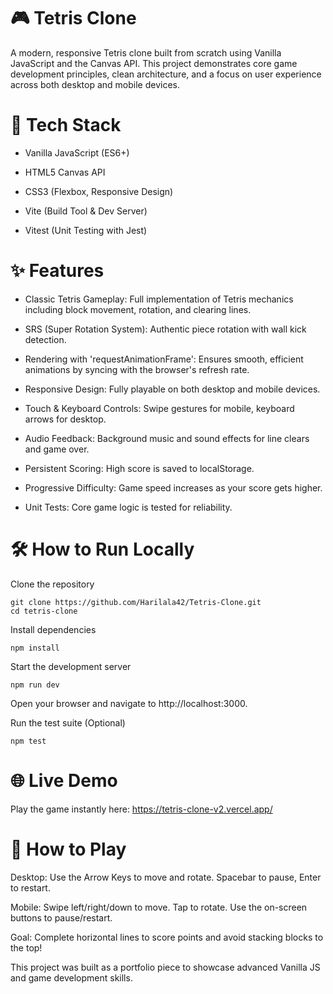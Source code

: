 # 🎮 Tetris Clone

A modern, responsive Tetris clone built from scratch using Vanilla JavaScript and the Canvas API. This project demonstrates core game development principles, clean architecture, and a focus on user experience across both desktop and mobile devices.

# 🚀 Tech Stack

- Vanilla JavaScript (ES6+)

- HTML5 Canvas API

- CSS3 (Flexbox, Responsive Design)

- Vite (Build Tool & Dev Server)

- Vitest (Unit Testing with Jest)

# ✨ Features

- Classic Tetris Gameplay: Full implementation of Tetris mechanics including block movement, rotation, and clearing lines.

- SRS (Super Rotation System): Authentic piece rotation with wall kick detection.

- Rendering with 'requestAnimationFrame': Ensures smooth, efficient animations by syncing with the browser's refresh rate.

- Responsive Design: Fully playable on both desktop and mobile devices.

- Touch & Keyboard Controls: Swipe gestures for mobile, keyboard arrows for desktop.

- Audio Feedback: Background music and sound effects for line clears and game over.

- Persistent Scoring: High score is saved to localStorage.

- Progressive Difficulty: Game speed increases as your score gets higher.

- Unit Tests: Core game logic is tested for reliability.

# 🛠️ How to Run Locally

Clone the repository

    git clone https://github.com/Harilala42/Tetris-Clone.git
    cd tetris-clone

Install dependencies

    npm install

Start the development server

    npm run dev

Open your browser and navigate to http://localhost:3000.

Run the test suite (Optional)

    npm test

# 🌐 Live Demo

Play the game instantly here:
https://tetris-clone-v2.vercel.app/

# 🎯 How to Play

Desktop: Use the Arrow Keys to move and rotate. Spacebar to pause, Enter to restart.

Mobile: Swipe left/right/down to move. Tap to rotate. Use the on-screen buttons to pause/restart.

Goal: Complete horizontal lines to score points and avoid stacking blocks to the top!

This project was built as a portfolio piece to showcase advanced Vanilla JS and game development skills.